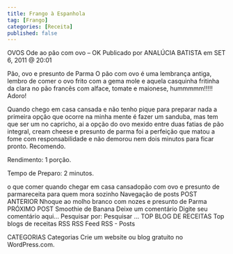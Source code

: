 ```yaml
---
title: Frango à Espanhola
tag: [Frango]
categories: [Receita]
published: false
---
```


OVOS
Ode ao pão com ovo – OK
Publicado por ANALÚCIA BATISTA em SET 6, 2011 @ 20:01

Pão, ovo e presunto de Parma
O pão com ovo é uma lembrança antiga, lembro de comer o ovo frito com a gema mole e aquela casquinha fritinha da clara no pão francês com alface, tomate e maionese, hummmmm!!!!! Adoro!

Quando chego em casa cansada e não tenho pique para preparar nada a primeira opção que ocorre na minha mente é fazer um sanduba, mas tem que ser um no capricho, ai a opção do ovo mexido entre duas fatias de pão integral, cream cheese e presunto de parma foi a perfeição que matou a fome com responsabilidade e não demorou nem dois minutos para ficar pronto. Recomendo.

Rendimento: 1 porção.

Tempo de Preparo: 2 minutos.



o que comer quando chegar em casa cansadopão com ovo e presunto de parmareceita para quem mora sozinho
Navegação de posts
POST ANTERIOR
Nhoque ao molho branco com nozes e presunto de Parma
PRÓXIMO POST
Smoothie de Banana
Deixe um comentário
Digite seu comentário aqui...
Pesquisar por:
Pesquisar …
TOP BLOG DE RECEITAS
Top blogs de receitas
RSS
RSS Feed RSS - Posts

CATEGORIAS
Categorias
Crie um website ou blog gratuito no WordPress.com.
